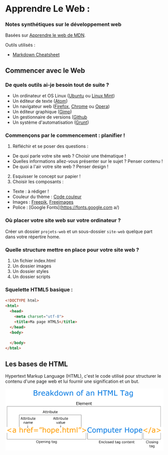 # Apprendre Le Web  : 

### Notes synthétiques sur le développement web

Basées sur [Apprendre le web de MDN](https://developer.mozilla.org/fr/Apprendre).


Outils utilisés :
* [Markdown Cheatsheet](https://github.com/adam-p/markdown-here/wiki/Markdown-Cheatsheet)


## Commencer avec le Web

### De quels outils ai-je besoin tout de suite ?

* Un ordinateur et OS Linux ([Ubuntu](https://www.ubuntu-fr.org/) ou [Linux Mint](https://www.linuxmint.com/))
* Un éditeur de texte ([Atom](https://atom.io/))
* Un navigateur web ([Firefox](https://www.mozilla.org/fr/firefox/new/), [Chrome](https://www.google.com/chrome/browser/desktop/index.html) ou [Opera](http://www.opera.com/fr))
* Un éditeur graphique ([Gimp](http://www.gimp.org/))
* Un gestionnaire de versions ([Github](https://github.com/)
* Un système d'automatisation ([Grunt](http://gruntjs.com/))

### Commençons par le commencement : planifier !

1. Réfléchir et se poser des questions :
  * De quoi parle votre site web ? Choisir une thématique !
  * Quelles informations allez-vous présenter sur le sujet ? Penser contenu !
  * De quoi a l'air votre site web ? Penser design !

2. Esquisser le concept sur papier !
3. Choisir les composants :
  * Texte : à rédiger !
  * Couleur du thème : [Code couleur](http://www.code-couleur.com/index.html)
  * Images : [Freepik](http://www.freepik.com/), [Freeimages](http://fr.freeimages.com/)
  * Police : [Google Fonts](https://fonts.google.com  a/)

### Où placer votre site web sur votre ordinateur ?

Créer un dossier `projets-web` et un sous-dossier `site-web` quelque part dans votre répertire home.

### Quelle structure mettre en place pour votre site web ?

1. Un fichier index.html
2. Un dossier images
3. Un dossier styles
4. Un dossier scripts

### Squelette HTML5 basique :

```html
<!DOCTYPE html>
<html>
  <head>
    <meta charset="utf-8">
    <title>Ma page HTML5</title>
  </head>
  <body>
    
  </body>
</html>
```

##  Les bases de HTML

Hypertext Markup Language (HTML), c'est le code utilisé pour structurer le contenu d'une page web et lui fournir une signification et un but.

<img  alt="Anatomie d'un élément HTML" src="https://github.com/CompuTux/ApprendreLeWeb/blob/master/images/html-tag.gif"/>



